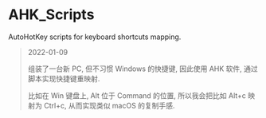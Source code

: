 # AHK_Scripts
AutoHotKey scripts for keyboard shortcuts mapping.

> 2022-01-09
> 
> 组装了一台新 PC, 但不习惯 Windows 的快捷键, 因此使用 AHK 软件, 通过脚本实现快捷键重映射.
> 
> 比如在 Win 键盘上, Alt 位于 Command 的位置, 所以我会把比如 Alt+c 映射为 Ctrl+c, 从而实现类似 macOS 的复制手感.
